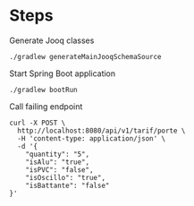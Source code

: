 # Steps

Generate Jooq classes

```
./gradlew generateMainJooqSchemaSource
```

Start Spring Boot application
```
./gradlew bootRun
```

Call failing endpoint
```
curl -X POST \
  http://localhost:8080/api/v1/tarif/porte \
  -H 'content-type: application/json' \
  -d '{
	"quantity": "5",
	"isAlu": "true",
	"isPVC": "false",
	"isOscillo": "true",
	"isBattante": "false"
}'
```
